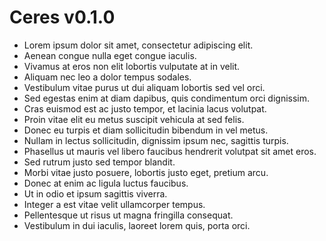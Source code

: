 # Ceres v0.1.0

- Lorem ipsum dolor sit amet, consectetur adipiscing elit.
- Aenean congue nulla eget congue iaculis.
- Vivamus at eros non elit lobortis vulputate at in velit.
- Aliquam nec leo a dolor tempus sodales.
- Vestibulum vitae purus ut dui aliquam lobortis sed vel orci.
- Sed egestas enim at diam dapibus, quis condimentum orci dignissim.
- Cras euismod est ac justo tempor, et lacinia lacus volutpat.
- Proin vitae elit eu metus suscipit vehicula at sed felis.
- Donec eu turpis et diam sollicitudin bibendum in vel metus.
- Nullam in lectus sollicitudin, dignissim ipsum nec, sagittis turpis.
- Phasellus ut mauris vel libero faucibus hendrerit volutpat sit amet eros.
- Sed rutrum justo sed tempor blandit.
- Morbi vitae justo posuere, lobortis justo eget, pretium arcu.
- Donec at enim ac ligula luctus faucibus.
- Ut in odio et ipsum sagittis viverra.
- Integer a est vitae velit ullamcorper tempus.
- Pellentesque ut risus ut magna fringilla consequat.
- Vestibulum in dui iaculis, laoreet lorem quis, porta orci.

